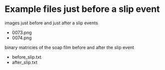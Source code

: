 # Example files just before a slip event

images just before and just after a slip events

- 0073.png
- 0074.png

binary matricies of the soap film before and after the slip event

- before_slip.txt 
- after_slip.txt
